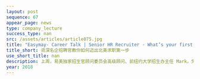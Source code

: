 ```yaml
---
layout: post
sequence: 67
appear_page: news  
type: company_lecture
success_type: nan
src: /assets/articles/article075.jpg
title: "Easymay- Career Talk | Senior HR Recruiter - What’s your first step in seeking a job in the U.S."
title_short: 资深名企招聘官教你如何迈出北美求职第一步
use_short_title: nan
description: 上周，易美独家招生官顾问委员会高级顾问、前纽约大学招生办主任 Mark，凭借10年名校招生办工作经验，深度解析名校录取“潜规则”，为学子们指明成为名校合格申请者的必要条件与提升方法。
year: 2018
---
```


